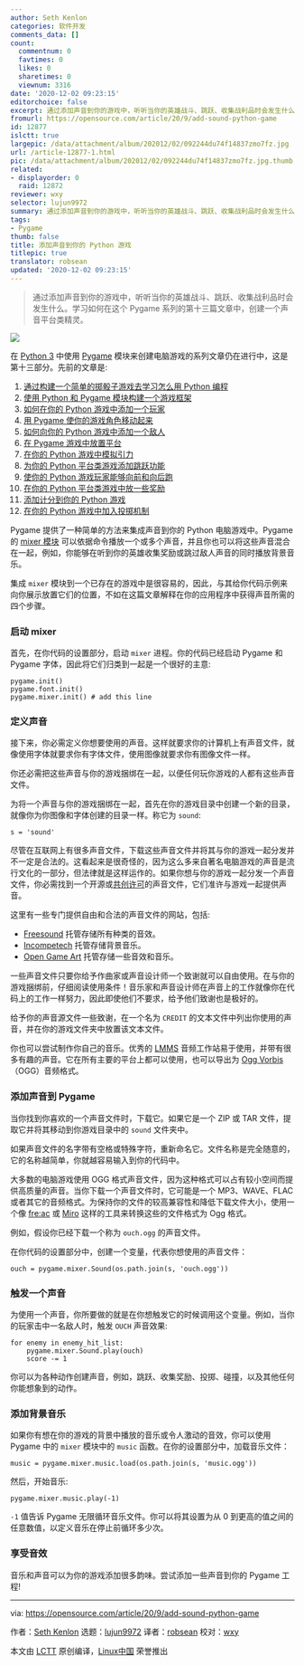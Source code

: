 ```yaml
---
author: Seth Kenlon
categories: 软件开发
comments_data: []
count:
  commentnum: 0
  favtimes: 0
  likes: 0
  sharetimes: 0
  viewnum: 3316
date: '2020-12-02 09:23:15'
editorchoice: false
excerpt: 通过添加声音到你的游戏中，听听当你的英雄战斗、跳跃、收集战利品时会发生什么。学习如何在这个 Pygame 系列的第十三篇文章中，创建一个声音平台类精灵。
fromurl: https://opensource.com/article/20/9/add-sound-python-game
id: 12877
islctt: true
largepic: /data/attachment/album/202012/02/092244du74f14837zmo7fz.jpg
url: /article-12877-1.html
pic: /data/attachment/album/202012/02/092244du74f14837zmo7fz.jpg.thumb.jpg
related:
- displayorder: 0
  raid: 12872
reviewer: wxy
selector: lujun9972
summary: 通过添加声音到你的游戏中，听听当你的英雄战斗、跳跃、收集战利品时会发生什么。学习如何在这个 Pygame 系列的第十三篇文章中，创建一个声音平台类精灵。
tags:
- Pygame
thumb: false
title: 添加声音到你的 Python 游戏
titlepic: true
translator: robsean
updated: '2020-12-02 09:23:15'
---
```



> 
> 通过添加声音到你的游戏中，听听当你的英雄战斗、跳跃、收集战利品时会发生什么。学习如何在这个 Pygame 系列的第十三篇文章中，创建一个声音平台类精灵。
> 
> 
> 


![](/data/attachment/album/202012/02/092244du74f14837zmo7fz.jpg)


在 [Python 3](https://www.python.org/) 中使用 [Pygame](https://www.pygame.org/news) 模块来创建电脑游戏的系列文章仍在进行中，这是第十三部分。先前的文章是:


1. [通过构建一个简单的掷骰子游戏去学习怎么用 Python 编程](/article-9071-1.html)
2. [使用 Python 和 Pygame 模块构建一个游戏框架](/article-10850-1.html)
3. [如何在你的 Python 游戏中添加一个玩家](/article-10858-1.html)
4. [用 Pygame 使你的游戏角色移动起来](/article-10874-1.html)
5. [如何向你的 Python 游戏中添加一个敌人](/article-10883-1.html)
6. [在 Pygame 游戏中放置平台](/article-10902-1.html)
7. [在你的 Python 游戏中模拟引力](/article-11780-1.html)
8. [为你的 Python 平台类游戏添加跳跃功能](/article-11790-1.html)
9. [使你的 Python 游戏玩家能够向前和向后跑](/article-11819-1.html)
10. [在你的 Python 平台类游戏中放一些奖励](/article-11828-1.html)
11. [添加计分到你的 Python 游戏](/article-11839-1.html)
12. [在你的 Python 游戏中加入投掷机制](/article-12872-1.html)


Pygame 提供了一种简单的方法来集成声音到你的 Python 电脑游戏中。Pygame 的 [mixer 模块](https://www.pygame.org/docs/ref/mixer.html) 可以依据命令播放一个或多个声音，并且你也可以将这些声音混合在一起，例如，你能够在听到你的英雄收集奖励或跳过敌人声音的同时播放背景音乐。


集成 `mixer` 模块到一个已存在的游戏中是很容易的，因此，与其给你代码示例来向你展示放置它们的位置，不如在这篇文章解释在你的应用程序中获得声音所需的四个步骤。


### 启动 mixer


首先，在你代码的设置部分，启动 `mixer` 进程。你的代码已经启动 Pygame 和 Pygame 字体，因此将它们归类到一起是一个很好的主意:



```
pygame.init()
pygame.font.init()
pygame.mixer.init() # add this line

```

### 定义声音


接下来，你必需定义你想要使用的声音。这样就要求你的计算机上有声音文件，就像使用字体就要求你有字体文件，使用图像就要求你有图像文件一样。


你还必需把这些声音与你的游戏捆绑在一起，以便任何玩你游戏的人都有这些声音文件。


为将一个声音与你的游戏捆绑在一起，首先在你的游戏目录中创建一个新的目录，就像你为你图像和字体创建的目录一样。称它为 `sound`:



```
s = 'sound'

```

尽管在互联网上有很多声音文件，下载这些声音文件并将其与你的游戏一起分发并不一定是合法的。这看起来是很奇怪的，因为这么多来自著名电脑游戏的声音是流行文化的一部分，但法律就是这样运作的。如果你想与你的游戏一起分发一个声音文件，你必需找到一个开源或[共创许可](https://opensource.com/article/20/1/what-creative-commons)的声音文件，它们准许与游戏一起提供声音。


这里有一些专门提供自由和合法的声音文件的网站，包括:


* [Freesound](https://freesound.org) 托管存储所有种类的音效。
* [Incompetech](https://incompetech.filmmusic.io) 托管存储背景音乐。
* [Open Game Art](https://opengameart.org) 托管存储一些音效和音乐。


一些声音文件只要你给予作曲家或声音设计师一个致谢就可以自由使用。在与你的游戏捆绑前，仔细阅读使用条件！音乐家和声音设计师在声音上的工作就像你在代码上的工作一样努力，因此即使他们不要求，给予他们致谢也是极好的。


给予你的声音源文件一些致谢，在一个名为 `CREDIT` 的文本文件中列出你使用的声音，并在你的游戏文件夹中放置该文本文件。


你也可以尝试制作你自己的音乐。优秀的 [LMMS](https://opensource.com/life/16/2/linux-multimedia-studio) 音频工作站易于使用，并带有很多有趣的声音。它在所有主要的平台上都可以使用，也可以导出为 [Ogg Vorbis](https://en.wikipedia.org/wiki/Vorbis)（OGG）音频格式。


### 添加声音到 Pygame


当你找到你喜欢的一个声音文件时，下载它。如果它是一个 ZIP 或 TAR 文件，提取它并将其移动到你游戏目录中的 `sound` 文件夹中。


如果声音文件的名字带有空格或特殊字符，重新命名它。文件名称是完全随意的，它的名称越简单，你就越容易输入到你的代码中。


大多数的电脑游戏使用 OGG 格式声音文件，因为这种格式可以占有较小空间而提供高质量的声音。当你下载一个声音文件时，它可能是一个 MP3、WAVE、FLAC 或者其它的音频格式。为保持你的文件的较高兼容性和降低下载文件大小，使用一个像 [fre:ac](https://www.freac.org/index.php/en/downloads-mainmenu-330) 或 [Miro](http://getmiro.com) 这样的工具来转换这些的文件格式为 Ogg 格式。


例如，假设你已经下载一个称为 `ouch.ogg` 的声音文件。


在你代码的设置部分中，创建一个变量，代表你想使用的声音文件：



```
ouch = pygame.mixer.Sound(os.path.join(s, 'ouch.ogg'))

```

### 触发一个声音


为使用一个声音，你所要做的就是在你想触发它的时候调用这个变量。例如，当你的玩家击中一名敌人时，触发 `OUCH` 声音效果:



```
for enemy in enemy_hit_list:
    pygame.mixer.Sound.play(ouch)
    score -= 1

```

你可以为各种动作创建声音，例如，跳跃、收集奖励、投掷、碰撞，以及其他任何你能想象到的动作。


### 添加背景音乐


如果你有想在你的游戏的背景中播放的音乐或令人激动的音效，你可以使用 Pygame 中的 `mixer` 模块中的 `music` 函数。在你的设置部分中，加载音乐文件：



```
music = pygame.mixer.music.load(os.path.join(s, 'music.ogg'))

```

然后，开始音乐:



```
pygame.mixer.music.play(-1)

```

`-1` 值告诉 Pygame 无限循环音乐文件。你可以将其设置为从 0 到更高的值之间的任意数值，以定义音乐在停止前循环多少次。


### 享受音效


音乐和声音可以为你的游戏添加很多韵味。尝试添加一些声音到你的 Pygame 工程!




---


via: <https://opensource.com/article/20/9/add-sound-python-game>


作者：[Seth Kenlon](https://opensource.com/users/seth) 选题：[lujun9972](https://github.com/lujun9972) 译者：[robsean](https://github.com/robsean) 校对：[wxy](https://github.com/wxy)


本文由 [LCTT](https://github.com/LCTT/TranslateProject) 原创编译，[Linux中国](https://linux.cn/) 荣誉推出
